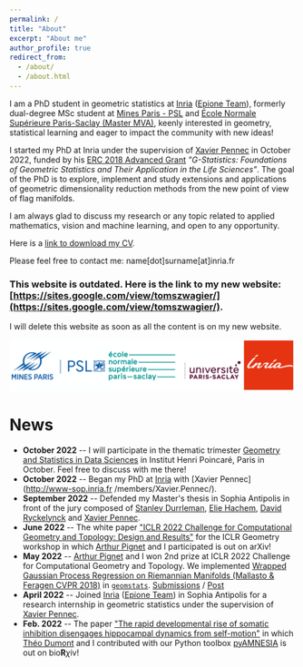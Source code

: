 ```yaml
---
permalink: /
title: "About"
excerpt: "About me"
author_profile: true
redirect_from: 
  - /about/
  - /about.html
---
```


I am a PhD student in geometric statistics at [Inria](https://www.inria.fr/en) 
([Epione Team](https://team.inria.fr/epione/en/)), formerly dual-degree MSc student at
[Mines Paris - PSL](https://www.minesparis.psl.eu/) and [École
   Normale Supérieure Paris-Saclay (Master MVA)](https://www.master-mva.com/),
keenly interested in geometry, statistical learning and eager to impact the community with new
 ideas!

I started my PhD at Inria under the supervision of [Xavier Pennec](http://www-sop.inria.fr/members/Xavier.Pennec/) in
October 2022, funded by his [ERC 2018 Advanced Grant](https://gstats.inria.fr/) 
*"G-Statistics: Foundations of Geometric Statistics and Their Application in the Life Sciences"*.
The goal of the PhD is to explore, implement and study extensions and applications of
geometric dimensionality reduction methods from the new point of view of flag manifolds.

I am always glad to discuss my research or any topic related to applied mathematics, vision and machine learning, 
and open to any opportunity.

Here is a [link to download my CV](/CV_Tom_Szwagier.pdf).

Please feel free to contact me: name[dot]surname[at]inria.fr

### This website is outdated. Here is the link to my new website: [https://sites.google.com/view/tomszwagier/](https://sites.google.com/view/tomszwagier/). 
I will delete this website as soon as all the content is on my new website.

![Education](/images/all-my-schools.png)


News
======
* **October 2022** -- I will participate in the thematic trimester 
[Geometry and Statistics in Data Sciences](https://indico.math.cnrs.fr/event/6590/) in Institut Henri Poincaré, Paris in
October. Feel free to discuss with me there!
* **October 2022** -- Began my PhD at [Inria](https://www.inria.fr/en) with [Xavier Pennec](http://www-sop.inria.fr
/members/Xavier.Pennec/).
* **September 2022** -- Defended my Master's thesis in Sophia Antipolis in front of the jury composed of 
[Stanley Durrleman](https://who.rocq.inria.fr/Stanley.Durrleman/), 
[Elie Hachem](https://www.minesparis.psl.eu/Services/Annuaire/elie-hachem), 
[David Ryckelynck](https://matperso.minesparis.psl.eu/Personnel/david.ryckelynck) and
[Xavier Pennec](http://www-sop.inria.fr/members/Xavier.Pennec/).
* **June 2022** -- The white paper ["ICLR 2022 Challenge for Computational Geometry and Topology: 
Design and Results"](https://arxiv.org/abs/2206.09048) for the ICLR Geometry workshop in
which [Arthur Pignet](https://www.linkedin.com/in/arthurpignet/) and I participated is out on arXiv!
* **May 2022** -- [Arthur Pignet](https://www.linkedin.com/in/arthurpignet/) and I won 2nd prize at ICLR
2022 Challenge for Computational Geometry and Topology. We implemented [Wrapped Gaussian Process Regression 
on Riemannian Manifolds (Mallasto & Feragen CVPR 2018)](https://ieeexplore.ieee.org/document/8578683) in 
[`geomstats`](https://github.com/geomstats/geomstats). 
[Submissions](https://github.com/geomstats/challenge-iclr-2022) / [Post](https://tomszwagier.github.io/posts/2022-07-16-wgpr/)
* **April 2022** -- Joined [Inria](https://www.inria.fr/en) 
([Epione Team](https://team.inria.fr/epione/en/)) in Sophia Antipolis for a research internship in geometric statistics 
under the supervision of [Xavier Pennec](http://www-sop.inria.fr/members/Xavier.Pennec/).
* **Feb. 2022** -- The paper ["The rapid developmental rise of somatic inhibition disengages hippocampal dynamics from
 self-motion"](https://www.biorxiv.org/content/10.1101/2021.06.08.447542v2) in which 
[Théo Dumont](https://theodumont.github.io/) and I contributed with our Python toolbox 
[pyAMNESIA](https://tomszwagier.github.io/posts/2020-08-29-pyamnesia/) is out on bio**R**$\chi$iv!